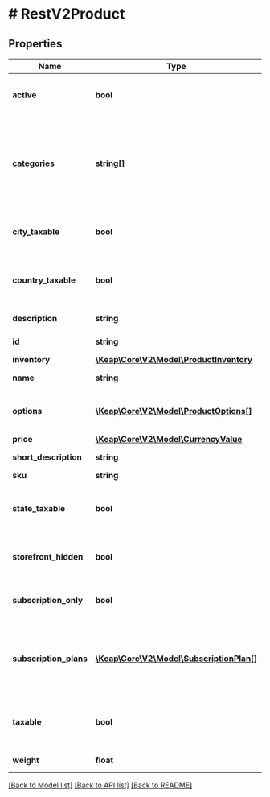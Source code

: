 # # RestV2Product

## Properties

Name | Type | Description | Notes
------------ | ------------- | ------------- | -------------
**active** | **bool** | True means active, False means inactive | [optional]
**categories** | **string[]** | List of category ids to indicate which categories this product will belong to. Can be empty. | [optional]
**city_taxable** | **bool** | If city-based taxes should be applied to this product | [optional]
**country_taxable** | **bool** | If country-based taxes should be applied to this product | [optional]
**description** | **string** | Product long description | [optional]
**id** | **string** | The product ID | [optional]
**inventory** | [**\Keap\Core\V2\Model\ProductInventory**](ProductInventory.md) |  | [optional]
**name** | **string** | Product name | [optional]
**options** | [**\Keap\Core\V2\Model\ProductOptions[]**](ProductOptions.md) | List of product options. Can be empty. | [optional]
**price** | [**\Keap\Core\V2\Model\CurrencyValue**](CurrencyValue.md) |  | [optional]
**short_description** | **string** | Product short description | [optional]
**sku** | **string** | Product SKU | [optional]
**state_taxable** | **bool** | If state-based taxes should be applied to this product | [optional]
**storefront_hidden** | **bool** | If the product should not be shown in the storefront | [optional]
**subscription_only** | **bool** | If the product is a subscription-only product | [optional]
**subscription_plans** | [**\Keap\Core\V2\Model\SubscriptionPlan[]**](SubscriptionPlan.md) | List of subscription plans associated with the product. Can be empty. | [optional]
**taxable** | **bool** | Whether or not the product should be taxed | [optional]
**weight** | **float** | Product weight | [optional]

[[Back to Model list]](../../README.md#models) [[Back to API list]](../../README.md#endpoints) [[Back to README]](../../README.md)

